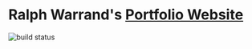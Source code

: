 # Ralph Warrand's [Portfolio Website](https://www.ralphwarrand.com)

![build status](https://github.com/ralphwarrand/ralphwarrand.github.io/actions/workflows/jekyll.yml/badge.svg)
